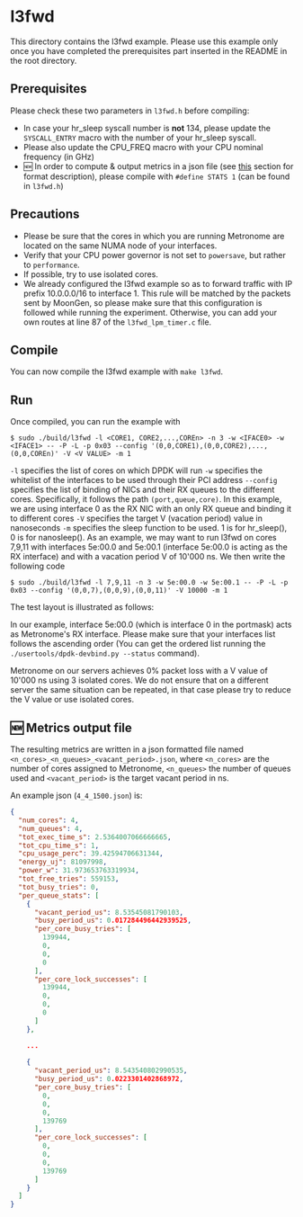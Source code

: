 # l3fwd
This directory contains the l3fwd example. Please use this example only once you have completed the prerequisites part inserted in the README in the root directory.
## Prerequisites
Please check these two parameters in ```l3fwd.h``` before compiling:
* In case your hr_sleep syscall number is **not** 134, please update the ```SYSCALL_ENTRY``` macro with the number of your hr_sleep syscall.
* Please also update the CPU_FREQ macro with your CPU nominal frequency (in GHz)
* 🆕 In order to compute & output metrics in a json file (see [this](https://gitlab.com/lalleanz/metronome/-/tree/multiqueue/tests/l3fwd#-metrics-output-file) section for format description), please compile with `#define STATS 1` (can be found in `l3fwd.h`)
## Precautions
* Please be sure that the cores in which you are running Metronome are located on the same NUMA node of your interfaces.
* Verify that your CPU power governor is not set to ```powersave```, but rather to  ```performance```.
* If possible, try to use isolated cores.
* We already configured the l3fwd example so as to forward traffic with IP prefix 10.0.0.0/16 to interface 1. This rule will be matched by the packets sent by MoonGen, so please make sure that this configuration is followed while running the experiment. Otherwise, you can add your own routes at line 87 of the ```l3fwd_lpm_timer.c``` file.
## Compile
You can now compile the l3fwd example with ```make l3fwd```.
## Run
Once compiled, you can run the example with
```(bash)
$ sudo ./build/l3fwd -l <CORE1, CORE2,...,COREn> -n 3 -w <IFACE0> -w <IFACE1> -- -P -L -p 0x03 --config '(0,0,CORE1),(0,0,CORE2),...,(0,0,COREn)' -V <V VALUE> -m 1
```
```-l``` specifies the list of cores on which DPDK will run
```-w``` specifies the whitelist of the interfaces to be used through their PCI address
```--config``` specifies the list of binding of NICs and their RX queues to the different cores. Specifically, it follows the path `(port,queue,core)`. In this example, we are using interface 0 as the RX NIC with an only RX queue and binding it to different cores
```-V``` specifies the target V (vacation period) value in nanoseconds
```-m``` specifies the sleep function to be used. 1 is for hr_sleep(), 0 is for nanosleep().
As an example, we may want to run l3fwd on cores 7,9,11 with interfaces 5e:00.0 and 5e:00.1 (interface 5e:00.0 is acting as the RX interface) and with a vacation period V of 10'000 ns. We then write the following code
```(bash)
$ sudo ./build/l3fwd -l 7,9,11 -n 3 -w 5e:00.0 -w 5e:00.1 -- -P -L -p 0x03 --config '(0,0,7),(0,0,9),(0,0,11)' -V 10000 -m 1
```
The test layout is illustrated as follows:

In our example, interface 5e:00.0 (which is interface 0 in the portmask) acts as Metronome's RX interface. Please make sure that your interfaces list follows the ascending order (You can get the ordered list running the ```./usertools/dpdk-devbind.py --status``` command).

Metronome on our servers achieves 0% packet loss with a V value of 10'000 ns using 3 isolated cores. We do not ensure that on a different server the same situation can be repeated, in that case please try to reduce the V value or use isolated cores.

## 🆕 Metrics output file
The resulting metrics are written in a json formatted file named `<n_cores>_<n_queues>_<vacant_period>.json`, where `<n_cores>` are the number of cores assigned to Metronome, `<n_queues>` the number of queues used and `<vacant_period>` is the target vacant period in ns.

An example json (`4_4_1500.json`) is:

```json
{
  "num_cores": 4,
  "num_queues": 4,
  "tot_exec_time_s": 2.5364007066666665,
  "tot_cpu_time_s": 1,
  "cpu_usage_perc": 39.42594706631344,
  "energy_uj": 81097998,
  "power_w": 31.973653763319934,
  "tot_free_tries": 559153,
  "tot_busy_tries": 0,
  "per_queue_stats": [
    {
      "vacant_period_us": 8.53545081790103,
      "busy_period_us": 0.017284496442939525,
      "per_core_busy_tries": [
        139944,
        0,
        0,
        0
      ],
      "per_core_lock_successes": [
        139944,
        0,
        0,
        0
      ]
    },

    ... 
   
    {
      "vacant_period_us": 8.543540802990535,
      "busy_period_us": 0.0223301402868972,
      "per_core_busy_tries": [
        0,
        0,
        0,
        139769
      ],
      "per_core_lock_successes": [
        0,
        0,
        0,
        139769
      ]
    }
  ]
}
```
